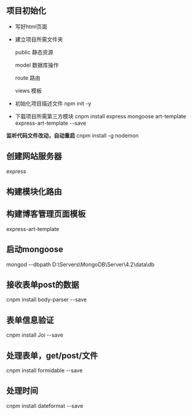 ## 项目初始化

+  写好html页面

+ 建立项目所需文件夹

   public 静态资源

   model 数据库操作

   route 路由

   views 模板

+ 初始化项目描述文件
npm init -y

+ 下载项目所需第三方模块
cnpm install express mongoose art-template express-art-template --save

**监听代码文件改动，自动重启**
cnpm install -g  nodemon

## 创建网站服务器
express

## 构建模块化路由

## 构建博客管理页面模板
express-art-template

## 启动mongoose
mongod --dbpath D:\Servers\MongoDB\Server\4.2\data\db

## 接收表单post的数据
cnpm install body-parser --save

## 表单信息验证
cnpm install Joi --save

## 处理表单，get/post/文件
cnpm install formidable --save

## 处理时间
cnpm install dateformat --save
